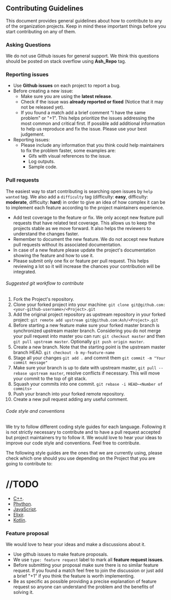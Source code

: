 Contributing Guidelines
--------------------------------------------------

This document provides general guidelines about how to contribute to any of the organization projects. Keep in mind these important things before you start contributing on any of them.

### Asking Questions

We do not use Github issues for general support. We think this questions should be posted on stack overflow using **Ash_Repo** tag.

### Reporting issues

* Use **Github issues** on each project to report a bug.
* Before creating a new issue:
  * Make sure you are using the **latest release**.
  * Check if the issue was **already reported or fixed** (Notice that it may not be released yet).
  * If you found a match add a brief comment "I have the same problem" or "+1". This helps prioritize the issues addressing the most common and critical first. If possible add additional information to help us reproduce and fix the issue. Please use your best judgement.
* Reporting issues:
  * Please include any information that you think could help maintainers to fix the problem faster, some examples are:
    * Gifs with visual references to the issue.
    * Log outputs.
    * Sample code.

### Pull requests
The easiest way to start contributing is searching open issues by `help wanted` tag. We also add a `difficulty` tag (difficulty: **easy**, difficulty: **moderate**, difficulty: **hard**) in order to give an idea of how complex it can be to implement each feature according to the project maintainers experience.

* Add test coverage to the feature or fix. We only accept new feature pull requests that have related test coverage. This allows us to keep the projects stable as we move forward. It also helps the reviewers to understand the changes faster.
* Remember to document the new feature. We do not accept new feature pull requests without its associated documentation.
* In case of a new feature please update the project's documentation showing the feature and how to use it.
* Please submit only one fix or feature per pull request. This helps reviewing a lot so it will increase the chances your contribution will be integrated.


###### Suggested git workflow to contribute

1. Fork the Project's repository.
2. Clone your forked project into your machine: `git clone git@github.com:<your-github-username>/<Project>.git`
3. Add the original project repository as upstream repository in your forked project: `git remote add upstream git@github.com:Ash/<Project>.git`
4. Before starting a new feature make sure your forked master branch is synchronized upstream master branch. Considering you do not merge your pull request into master you can run: `git checkout master` and then `git pull upstream master`. Optionally `git push origin master`.
5. Create a new branch. Note that the starting point is the upstream master branch HEAD. `git checkout -b my-feature-name`
6. Stage all your changes `git add .` and commit them `git commit -m "Your commit message"`
7. Make sure your branch is up to date with upstream master, `git pull --rebase upstream master`, resolve conflicts if necessary. This will move your commit to the top of git stack.
8. Squash your commits into one commit. `git rebase -i HEAD~<Number of commits>`
9. Push your branch into your forked remote repository.
10. Create a new pull request adding any useful comment.


###### Code style and conventions

We try to follow different coding style guides for each language. Following it is not strictly necessary to contribute and to have a pull request accepted but project maintainers try to follow it. We would love to hear your ideas to improve our code style and conventions. Feel free to contribute.

The following style guides are the ones that we are currently using, please check which one should you use depending on the Project that you are going to contribute to:
# //TODO
* [C++](asd).
* [Phython](asd).
* [JavaScript](asd).
* [Elixir](asd).
* [Kotlin](asd).


### Feature proposal

We would love to hear your ideas and make a discussions about it.

* Use github issues to make feature proposals.
* We use `type: feature request` label to mark all **feature request issues**.
* Before submitting your proposal make sure there is no similar feature request. If you found a match feel free to join the discussion or just add a brief "+1" if you think the feature is worth implementing.
* Be as specific as possible providing a precise explanation of feature request so anyone can understand the problem and the benefits of solving it.

